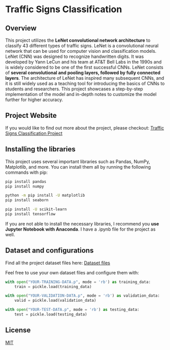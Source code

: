 # Traffic Signs Classification

## Overview

This project utilizes the **LeNet convolutional network architecture** to classify 43 different types of traffic signs. LeNet is a convolutional neural network that can be used for computer vision and classification models. LeNet (CNN) was designed to recognize handwritten digits. It was developed by Yann LeCun and his team at AT&T Bell Labs in the 1990s and is widely considered to be one of the first successful CNNs. LeNet consists of **several convolutional and pooling layers, followed by fully connected layers**. The architecture of LeNet has inspired many subsequent CNNs, and it is still widely used as a teaching tool for introducing the basics of CNNs to students and researchers. This project showcases a step-by-step implementation of the model and in-depth notes to customize the model further for higher accuracy. 


## Project Website

If you would like to find out more about the project, please checkout: [Traffic Signs Classification Project](https://www.redaysblog.com/projects/traffic-signs)

## Installing the libraries

This project uses several important libraries such as Pandas, NumPy, Matplotlib, and more. You can install them all by running the following commands with pip:

```bash 
pip install pandas
pip install numpy

python -m pip install -U matplotlib
pip install seaborn

pip install -U scikit-learn
pip install tensorflow

```

If you are not able to install the necessary libraries, I recommend you **use Jupyter Notebook with Anaconda**. I have a .ipynb file for the project as well.


## Dataset and configurations

Find all the project dataset files here: [Dataset files](https://drive.google.com/drive/folders/1ctQBfS-A0YlBrbdhmH5g2993KtYyVvQU?usp=sharing)

Feel free to use your own dataset files and configure them with: 

```python
with open("YOUR-TRAINING-DATA.p", mode = 'rb') as training_data:
    train = pickle.load(training_data)

with open("YOUR-VALIDATION-DATA.p", mode = 'rb') as validation_data:
    valid = pickle.load(validation_data)

with open("YOUR-TEST-DATA.p", mode = 'rb') as testing_data:
    test = pickle.load(testing_data)
```


## License

[MIT](https://choosealicense.com/licenses/mit/)
